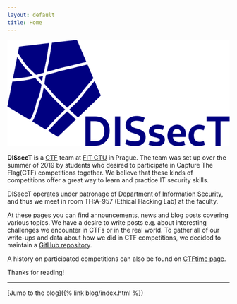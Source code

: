 ```yaml
---
layout: default
title: Home
---
```


<img class="logo" src="/assets/images/logo.png"/>

**DISsecT** is a [CTF](https://medium.com/@DRX_Sicher/ctf-explained-6c7d4417305e) team at [FIT CTU](https://www.fit.cvut.cz/en) in Prague. The team was set up over the summer of 2019 by students who desired to participate in Capture The Flag(CTF) competitions together. We believe that these kinds of competitions offer a great way to learn and practice IT security skills.

DISsecT operates under patronage of [Department of Information Security](https://www.fit.cvut.cz/en/dis), and thus we meet in room TH:A-957 (Ethical Hacking Lab) at the faculty.

At these pages you can find announcements, news and blog posts covering various topics. We have a desire to write posts e.g. about interesting challenges we encounter in CTFs or in the real world. To gather all of our write-ups and data about how we did in CTF competitions, we decided to maintain a [GitHub repository](https://github.com/dissect-ctu/ctfs).

A history on participated competitions can also be found on [CTFtime page](https://ctftime.org/team/80103).

Thanks for reading! 

---

<i class="fa fa-pencil"></i> [Jump to the blog]({% link blog/index.html %})
